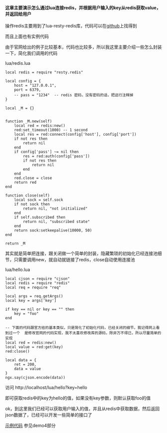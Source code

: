 #### 这章主要演示怎么通过lua连接redis，并根据用户输入的key从redis获取value，并返回给用户

操作redis主要用到了lua-resty-redis库，代码可以在[github](https://github.com/openresty/lua-resty-redis)上找得到

而且上面也有实例代码

由于官网给出的例子比较基本，代码也比较多，所以我这里主要介绍一些怎么封装一下，简化我们调用的代码

lua/redis.lua
```
local redis = require "resty.redis"

local config = {
	host = "127.0.0.1",
    port = 6379,
    -- pass = "1234"  -- redis 密码，没有密码的话，把这行注释掉
}

local _M = {}


function _M.new(self)
    local red = redis:new()
    red:set_timeout(1000) -- 1 second
    local res = red:connect(config['host'], config['port'])
    if not res then
        return nil
    end
    if config['pass'] ~= nil then
		res = red:auth(config['pass'])
	    if not res then
	        return nil
	    end
    end
    red.close = close
    return red
end

function close(self)
	local sock = self.sock
    if not sock then
        return nil, "not initialized"
    end
    if self.subscribed then
        return nil, "subscribed state"
    end
    return sock:setkeepalive(10000, 50)
end

return _M
```

其实就是简单把连接，跟关闭做一个简单的封装，隐藏繁琐的初始化已经连接池细节，只需要调用new，就自动就链接了redis，close自动使用连接池

lua/hello.lua
```
local cjson = require "cjson"
local redis = require "redis"
local req = require "req"

local args = req.getArgs()
local key = args['key']

if key == nil or key == "" then
	key = "foo"
end

-- 下面的代码跟官方给的基本类似，只是简化了初始化代码，已经关闭的细节，我记得网上看到过一个  是修改官网的代码实现，我不太喜欢修改库的源码，除非万不得已，所以尽量简单的实现
local red = redis:new()
local value = red:get(key)
red:close()

local data = {
	ret = 200,
	data = value
}
ngx.say(cjson.encode(data))

```

访问
http://localhost/lua/hello?key=hello

即可获取redis中的key为hello的值，如果没有key参数，则默认获取foo的值

ok，到这里我们已经可以获取用户输入的值，并且从redis中获取数据，然后返回json数据了，已经可以开发一些简单的接口了

[示例代码](https://github.com/362228416/openresty-web-dev) 参见demo4部分